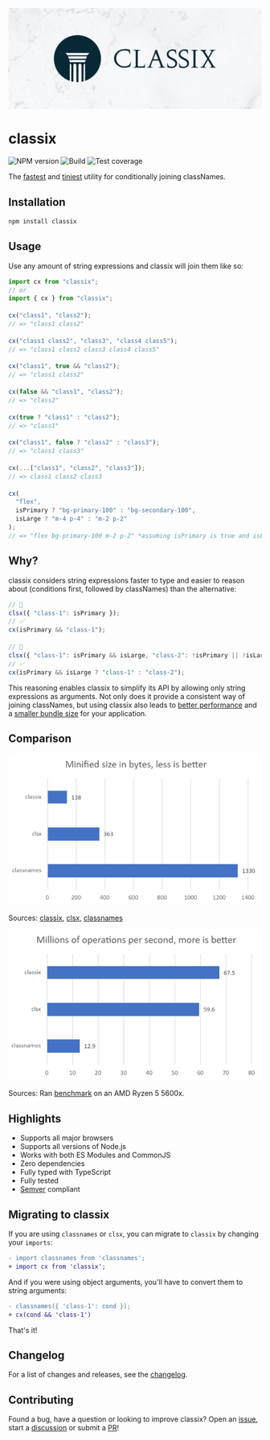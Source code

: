 ![Banner](media/banner.jpg)

# classix

![NPM version](https://img.shields.io/npm/v/classix?style=flat-square)
![Build](https://img.shields.io/github/workflow/status/alexnault/classix/ci-and-publish?style=flat-square)
![Test coverage](https://img.shields.io/codecov/c/github/alexnault/classix?style=flat-square)

The [fastest](#comparison) and [tiniest](#comparison) utility for conditionally joining classNames.

## Installation

```bash
npm install classix
```

## Usage

Use any amount of string expressions and classix will join them like so:

```js
import cx from "classix";
// or
import { cx } from "classix";

cx("class1", "class2");
// => "class1 class2"

cx("class1 class2", "class3", "class4 class5");
// => "class1 class2 class3 class4 class5"

cx("class1", true && "class2");
// => "class1 class2"

cx(false && "class1", "class2");
// => "class2"

cx(true ? "class1" : "class2");
// => "class1"

cx("class1", false ? "class2" : "class3");
// => "class1 class3"

cx(...["class1", "class2", "class3"]);
// => class1 class2 class3

cx(
  "flex",
  isPrimary ? "bg-primary-100" : "bg-secondary-100",
  isLarge ? "m-4 p-4" : "m-2 p-2"
);
// => "flex bg-primary-100 m-2 p-2" *assuming isPrimary is true and isLarge is false
```

## Why?

classix considers string expressions faster to type and easier to reason about (conditions first, followed by classNames) than the alternative:

```js
// 🚫
clsx({ "class-1": isPrimary });
// ✅
cx(isPrimary && "class-1");

// 🚫
clsx({ "class-1": isPrimary && isLarge, "class-2": !isPrimary || !isLarge });
// ✅
cx(isPrimary && isLarge ? "class-1" : "class-2");
```

This reasoning enables classix to simplify its API by allowing only string expressions as arguments. Not only does it provide a consistent way of joining classNames, but using classix also leads to [better performance](#comparison) and a [smaller bundle size](#comparison) for your application.

## Comparison

![Size comparison chart](media/size.png)

Sources: [classix](https://bundlejs.com/api?q=classix), [clsx](https://bundlejs.com/api?q=clsx), [classnames](https://bundlejs.com/api?q=classnames)

![Performance comparison chart](media/perf.png)

Sources: Ran [benchmark](benchmark/) on an AMD Ryzen 5 5600x.

## Highlights

- Supports all major browsers
- Supports all versions of Node.js
- Works with both ES Modules and CommonJS
- Zero dependencies
- Fully typed with TypeScript
- Fully tested
- [Semver](https://semver.org/) compliant

## Migrating to classix

If you are using `classnames` or `clsx`, you can migrate to `classix` by changing your `imports`:

```diff
- import classnames from 'classnames';
+ import cx from 'classix';
```

And if you were using object arguments, you'll have to convert them to string arguments:

```diff
- classnames({ 'class-1': cond });
+ cx(cond && 'class-1')
```

That's it!

## Changelog

For a list of changes and releases, see the [changelog](https://github.com/alexnault/classix/releases).

## Contributing

Found a bug, have a question or looking to improve classix? Open an [issue](https://github.com/alexnault/classix/issues/new), start a [discussion](https://github.com/alexnault/classix/discussions/new) or submit a [PR](https://github.com/alexnault/classix/fork)!
